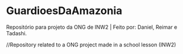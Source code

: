 # GuardioesDaAmazonia
Repositório para projeto da ONG de INW2 | Feito por: Daniel, Reimar e Tadashi. 

//Repository related to a ONG project made in a school lesson (INW2)
